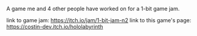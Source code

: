 A game me and 4 other people have worked on for a 1-bit game jam.

link to game jam: https://itch.io/jam/1-bit-jam-n2
link to this game's page: https://costin-dev.itch.io/hololabyrinth